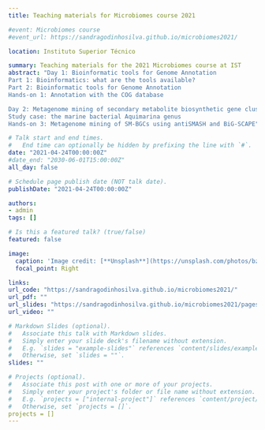 ```yaml
---
title: Teaching materials for Microbiomes course 2021

#event: Microbiomes course
#event_url: https://sandragodinhosilva.github.io/microbiomes2021/

location: Instituto Superior Técnico

summary: Teaching materials for the 2021 Microbiomes course at IST
abstract: "Day 1: Bioinformatic tools for Genome Annotation
Part 1: Bioinformatics: what are the tools available?
Part 2: Bioinformatic tools for Genome Annotation
Hands-on 1: Annotation with the COG database

Day 2: Metagenome mining of secondary metabolite biosynthetic gene clusters (SM-BGCs)
Study case: the marine bacterial Aquimarina genus
Hands-on 3: Metagenome mining of SM-BGCs using antiSMASH and BiG-SCAPE"

# Talk start and end times.
#   End time can optionally be hidden by prefixing the line with `#`.
date: "2021-04-24T00:00:00Z"
#date_end: "2030-06-01T15:00:00Z"
all_day: false

# Schedule page publish date (NOT talk date).
publishDate: "2021-04-24T00:00:00Z"

authors: 
- admin
tags: []

# Is this a featured talk? (true/false)
featured: false

image:
  caption: 'Image credit: [**Unsplash**](https://unsplash.com/photos/bzdhc5b3Bxs)'
  focal_point: Right

links:
url_code: "https://sandragodinhosilva.github.io/microbiomes2021/"
url_pdf: ""
url_slides: "https://sandragodinhosilva.github.io/microbiomes2021/pages/1_Intro.html#1"
url_video: ""

# Markdown Slides (optional).
#   Associate this talk with Markdown slides.
#   Simply enter your slide deck's filename without extension.
#   E.g. `slides = "example-slides"` references `content/slides/example-slides.md`.
#   Otherwise, set `slides = ""`.
slides: ""

# Projects (optional).
#   Associate this post with one or more of your projects.
#   Simply enter your project's folder or file name without extension.
#   E.g. `projects = ["internal-project"]` references `content/project/deep-learning/index.md`.
#   Otherwise, set `projects = []`.
projects = []
---
```


